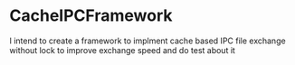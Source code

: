 # CacheIPCFramework

I intend to create a framework to implment cache based IPC file exchange without lock to improve exchange speed and do test about it
